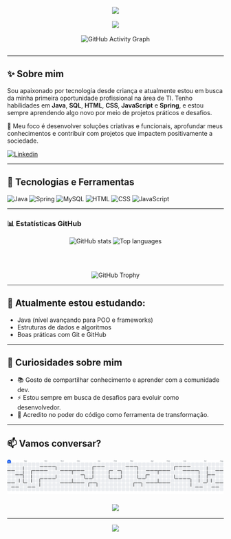 <p align="center">
  <img src="https://capsule-render.vercel.app/api?type=waving&color=006400&height=100&section=header"/>
</p>

<p align="center">
  <a href="https://git.io/typing-svg">
    <img src="https://readme-typing-svg.herokuapp.com?font=Fira+Code&pause=1000&color=006400&width=435&lines=Ol%C3%A1%2C+sou+o+Kauan+Meirelles;Sou+Desenvolvedor+Full+Stack"/>
  </a>
</p>

<div align="center" style="margin-bottom: 30px;">
  <img src="https://github-readme-activity-graph.vercel.app/graph?username=kauan-meirelles&bg_color=0d1117&color=67cb57&line=67cb57&point=67cb57&area=true&area_color=67cb57&hide_border=true" alt="GitHub Activity Graph" height="200" />
</div>

---

## ✨ Sobre mim

Sou apaixonado por tecnologia desde criança e atualmente estou em busca da minha primeira oportunidade profissional na área de TI. Tenho habilidades em **Java**, **SQL**, **HTML**, **CSS**, **JavaScript** e **Spring**, e estou sempre aprendendo algo novo por meio de projetos práticos e desafios.

🎯 Meu foco é desenvolver soluções criativas e funcionais, aprofundar meus conhecimentos e contribuir com projetos que impactem positivamente a sociedade.

[![Linkedin](https://img.shields.io/badge/LinkedIn-0077B5?style=for-the-badge&logo=linkedin&logoColor=white)](https://www.linkedin.com/in/kauan-meirelles/)

---

## 🚀 Tecnologias e Ferramentas

<div style="display: inline_block;">
  <img src="https://skillicons.dev/icons?i=java" width="50" alt="Java"/>
  <img src="https://skillicons.dev/icons?i=spring" width="50" alt="Spring"/>
  <img src="https://skillicons.dev/icons?i=mysql" width="50" alt="MySQL"/>
  <img src="https://skillicons.dev/icons?i=html" width="50" alt="HTML"/>
  <img src="https://skillicons.dev/icons?i=css" width="50" alt="CSS"/>
  <img src="https://skillicons.dev/icons?i=javascript" width="50" alt="JavaScript"/>
</div>

---

### 📊 Estatísticas GitHub

<div align="center">

  <img src="https://github-readme-stats.vercel.app/api?username=kauan-meirelles&show_icons=true&title_color=006400&text_color=006400&icon_color=006400&bg_color=00000000" height="150" alt="GitHub stats" />
  <img src="https://github-readme-stats.vercel.app/api/top-langs/?username=kauan-meirelles&layout=compact&title_color=006400&text_color=006400&bg_color=00000000" height="150" alt="Top languages" />

  <br><br>

  <img src="https://github-profile-trophy.vercel.app/?username=kauan-meirelles&theme=matrix&bg_color=0d1117&row=2&no-bg=true&column=3&color=006400&margin-w=0&margin-h=0" alt="GitHub Trophy" />
</div>

---

## 🧠 Atualmente estou estudando:

- Java (nível avançando para POO e frameworks)
- Estruturas de dados e algoritmos
- Boas práticas com Git e GitHub

---

## 🌱 Curiosidades sobre mim

- 📚 Gosto de compartilhar conhecimento e aprender com a comunidade dev.
- ⚡ Estou sempre em busca de desafios para evoluir como desenvolvedor.
- 🧩 Acredito no poder do código como ferramenta de transformação.

---

## 📫 Vamos conversar?

<picture>
  <source media="(prefers-color-scheme: dark)" srcset="https://raw.githubusercontent.com/kauan-meirelles/kauan-meirelles/output/pacman-contribution-graph-dark.svg">
  <source media="(prefers-color-scheme: light)" srcset="https://raw.githubusercontent.com/kauan-meirelles/kauan-meirelles/output/pacman-contribution-graph.svg">
  <img alt="Pacman contribution graph" src="https://raw.githubusercontent.com/kauan-meirelles/kauan-meirelles/output/pacman-contribution-graph.svg" style="max-width:100%; height:auto;">
</picture>

<div align="center" style="margin-top: 20px;">
  <img src="https://visitor-badge.laobi.icu/badge?page_id=kauan-meirelles.kauan-meirelles&right_color=darkgreen" />
</div>

---

<p align="center">
  <img src="https://capsule-render.vercel.app/api?type=waving&color=006400&height=100&section=footer"/>
</p>
